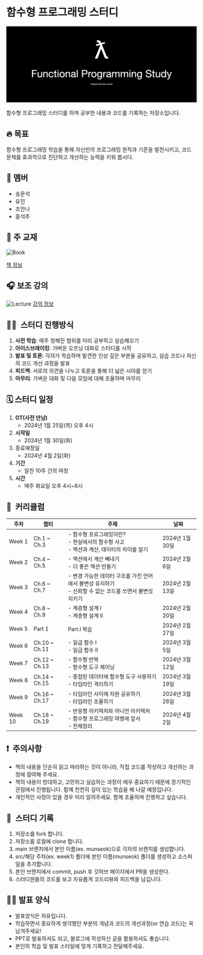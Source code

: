 # 함수형 프로그래밍 스터디

![coverImage](/assets/cover.jpeg)

함수형 프로그래밍 스터디를 하며 공부한 내용과 코드를 기록하는 저장소입니다.

## 🔥 목표

함수형 프로그래밍 학습을 통해 자신만의 프로그래밍 원칙과 기준을 발전시키고, 코드 문제를 효과적으로 진단하고 개선하는 능력을 키워 봅시다.

## 👥 멤버

- 송문석
- 유진
- 조안나
- 홍석주

## 📕 주 교재

![Book](https://contents.kyobobook.co.kr/sih/fit-in/458x0/pdt/9791191600759.jpg)

[책 정보](https://product.kyobobook.co.kr/detail/S000001952246)

## 🎧 보조 강의

![Lecture](https://www.notion.so/image/https%3A%2F%2Fprod-files-secure.s3.us-west-2.amazonaws.com%2F0e2a283b-a2da-4d21-b607-238a48afc9d9%2F2c792ddb-8d0e-4322-94ad-72d1ab60fb9a%2FUntitled.png?table=block&id=bc3e42c4-097f-4a4d-a080-ddbe3f9c61ee&spaceId=0e2a283b-a2da-4d21-b607-238a48afc9d9&width=2000&userId=b3cc3aca-a742-4461-b063-8f132bed1735&cache=v2)
[강의 정보](https://inf.run/Z1n7)

## 👨‍💻  스터디 진행방식

1. **사전 학습**: 매주 정해진 범위를 미리 공부하고 실습해오기
2. **아이스브레이킹**: 가벼운 오프닝 대화로 스터디를 시작
3. **발표 및 토론**: 각자가 학습하며 발견한 인상 깊은 부분을 공유하고, 실습 코드나 자신의 코드 개선 과정을 발표
4. **피드백**: 서로의 의견을 나누고 토론을 통해 더 넓은 시야를 얻기
5. **마무리**: 가벼운 대화 및 다음 모임에 대해 조율하며 마무리

## 🗓️ 스터디 일정

1. **OT(사전 만남)**
   - 2024년 1월 25일(목) 오후 4시
2. **시작일**
   - 2024년 1월 30일(화)
3. 종료예정일
   - 2024년 4월 2일(화)
4. **기간**
   - 알찬 10주 간의 여정
5. **시간**
   - 매주 화요일 오후 4시~6시

## 📌  커리큘럼

| 주차    | 챕터          | 주제                                                                                                       | 날짜            |
| ------- | ------------- | ---------------------------------------------------------------------------------------------------------- | --------------- |
| Week 1  | Ch.1 ~ Ch.3   | - 함수형 프로그래밍이란?<br/>- 현실에서의 함수형 사고<br/>- 액션과 계산, 데이터의 차이를 알기              | 2024년 1월 30일 |
| Week 2  | Ch.4 ~ Ch.5   | - 액션에서 계산 빼내기<br/>- 더 좋은 액션 만들기                                                           | 2024년 2월 6일  |
| Week 3  | Ch.6 ~ Ch.7   | - 변경 가능한 데이터 구조를 가진 언어에서 불변성 유지하기<br/>- 신뢰할 수 없는 코드를 쓰면서 불변성 지키기 | 2024년 2월 13일 |
| Week 4  | Ch.8 ~ Ch.9   | - 계층형 설계 I<br/>- 계층형 설계 II                                                                       | 2024년 2월 20일 |
| Week 5  | Part 1        | Part.I 복습                                                                                                | 2024년 2월 27일 |
| Week 6  | Ch.10 ~ Ch.11 | - 일급 함수 I<br/>- 일급 함수 II                                                                           | 2024년 3월 5일  |
| Week 7  | Ch.12 ~ Ch.13 | - 함수형 반복<br/>- 함수형 도구 체이닝                                                                     | 2024년 3월 12일 |
| Week 8  | Ch.14 ~ Ch.15 | - 중첩된 데이터에 함수형 도구 사용하기<br/>- 타임라인 격리하기                                             | 2024년 3월 19일 |
| Week 9  | Ch.16 ~ Ch.17 | - 타임라인 사이에 자원 공유하기<br/>- 타임라인 조율하기                                                    | 2024년 3월 26일 |
| Week 10 | Ch.18 ~ Ch.19 | - 반응형 아키텍처와 어니언 아키텍처<br/>- 함수형 프로그래밍 여행에 앞서<br/> - 전체정리                    | 2024년 4월 2일  |

## ❗️  주의사항

- 책의 내용을 단순히 읽고 따라하는 것이 아니라, 직접 코드를 작성하고 개선하는 과정에 참여해 주세요.
- 책의 내용이 방대하고, 고민하고 실습하는 과정이 매우 중요하기 때문에 장기적인 관점에서 진행됩니다. 함께 천천히 깊이 있는 학습을 해 나갈 예정입니다.
- 개인적인 사정이 있을 경우 미리 알려주세요. 함께 조율하며 진행하고 싶습니다.

## 📝  스터디 기록

1. 저장소를 fork 합니다.
2. 저장소를 로컬에 clone 합니다.
3. main 브랜치에서 본인 이름(ex. munseok)으로 각자의 브랜치를 생성합니다.
4. src/해당 주차(ex. week1) 폴더에 본인 이름(munseok) 폴더를 생성하고 소스파일을 추가합니다.
5. 본인 브랜치에서 commit, push 후 깃허브 페이지에서 PR을 생성한다.
6. 스터디원들의 코드를 보고 자유롭게 코드리뷰와 피드백을 남깁니다.

## 🙋‍♀️ 발표 양식

- 발표양식은 자유입니다.
- 학습하면서 중요하게 생각했던 부분의 개념과 코드의 개선과정(or 연습 코드)는 꼭 남겨주세요!
- PPT로 발표하셔도 되고, 블로그에 작성하신 글을 활용하셔도 좋습니다.
- 본인의 학습 및 발표 스타일에 맞게 기록하고 전달해주세요.
